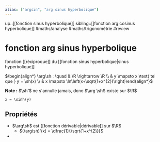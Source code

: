 ```yaml
---
alias: ["argsin", "arg sinus hyperbolique"]
---
```

up::[[fonction sinus hyperbolique]]
sibling::[[fonction arg cosinus hyperbolique]]
#maths/analyse #maths/trigonométrie #review 
# fonction arg sinus hyperbolique
fonction [[réciproque]] du [[fonction sinus hyperbolique|sinus hyperbolique]]

$\begin{align*} \arg\sh : \quad & \R \rightarrow \R \\ & y \mapsto x \text{ tel que } y = \sh(x) \\ & x \mapsto \ln\left(x+\sqrt{1+x^{2}}\right)\end{align*}$

**Note :** $\sh'$ ne s'annulle jamais, donc $\arg \sh$ existe sur $\R$

```desmos-graph
x = \sinh(y)
```

## Propriétés

 - $\arg\sh$ est [[fonction dérivable|dérivable]] sur $\R$
     - $(\arg\sh)'(x) = \dfrac{1}{\sqrt{1+x^{2}}}$
 - 


